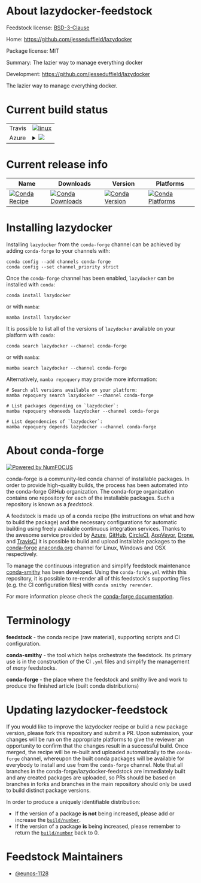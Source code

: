 About lazydocker-feedstock
==========================

Feedstock license: [BSD-3-Clause](https://github.com/conda-forge/lazydocker-feedstock/blob/main/LICENSE.txt)

Home: https://github.com/jesseduffield/lazydocker

Package license: MIT

Summary: The lazier way to manage everything docker

Development: https://github.com/jesseduffield/lazydocker

The lazier way to manage everything docker.


Current build status
====================


<table><tr>
    <td>Travis</td>
    <td>
      <a href="https://app.travis-ci.com/conda-forge/lazydocker-feedstock">
        <img alt="linux" src="https://img.shields.io/travis/com/conda-forge/lazydocker-feedstock/main.svg?label=Linux">
      </a>
    </td>
  </tr>
    
  <tr>
    <td>Azure</td>
    <td>
      <details>
        <summary>
          <a href="https://dev.azure.com/conda-forge/feedstock-builds/_build/latest?definitionId=23406&branchName=main">
            <img src="https://dev.azure.com/conda-forge/feedstock-builds/_apis/build/status/lazydocker-feedstock?branchName=main">
          </a>
        </summary>
        <table>
          <thead><tr><th>Variant</th><th>Status</th></tr></thead>
          <tbody><tr>
              <td>linux_64</td>
              <td>
                <a href="https://dev.azure.com/conda-forge/feedstock-builds/_build/latest?definitionId=23406&branchName=main">
                  <img src="https://dev.azure.com/conda-forge/feedstock-builds/_apis/build/status/lazydocker-feedstock?branchName=main&jobName=linux&configuration=linux%20linux_64_" alt="variant">
                </a>
              </td>
            </tr><tr>
              <td>linux_aarch64</td>
              <td>
                <a href="https://dev.azure.com/conda-forge/feedstock-builds/_build/latest?definitionId=23406&branchName=main">
                  <img src="https://dev.azure.com/conda-forge/feedstock-builds/_apis/build/status/lazydocker-feedstock?branchName=main&jobName=linux&configuration=linux%20linux_aarch64_" alt="variant">
                </a>
              </td>
            </tr><tr>
              <td>linux_ppc64le</td>
              <td>
                <a href="https://dev.azure.com/conda-forge/feedstock-builds/_build/latest?definitionId=23406&branchName=main">
                  <img src="https://dev.azure.com/conda-forge/feedstock-builds/_apis/build/status/lazydocker-feedstock?branchName=main&jobName=linux&configuration=linux%20linux_ppc64le_" alt="variant">
                </a>
              </td>
            </tr><tr>
              <td>osx_64</td>
              <td>
                <a href="https://dev.azure.com/conda-forge/feedstock-builds/_build/latest?definitionId=23406&branchName=main">
                  <img src="https://dev.azure.com/conda-forge/feedstock-builds/_apis/build/status/lazydocker-feedstock?branchName=main&jobName=osx&configuration=osx%20osx_64_" alt="variant">
                </a>
              </td>
            </tr><tr>
              <td>osx_arm64</td>
              <td>
                <a href="https://dev.azure.com/conda-forge/feedstock-builds/_build/latest?definitionId=23406&branchName=main">
                  <img src="https://dev.azure.com/conda-forge/feedstock-builds/_apis/build/status/lazydocker-feedstock?branchName=main&jobName=osx&configuration=osx%20osx_arm64_" alt="variant">
                </a>
              </td>
            </tr><tr>
              <td>win_64</td>
              <td>
                <a href="https://dev.azure.com/conda-forge/feedstock-builds/_build/latest?definitionId=23406&branchName=main">
                  <img src="https://dev.azure.com/conda-forge/feedstock-builds/_apis/build/status/lazydocker-feedstock?branchName=main&jobName=win&configuration=win%20win_64_" alt="variant">
                </a>
              </td>
            </tr>
          </tbody>
        </table>
      </details>
    </td>
  </tr>
</table>

Current release info
====================

| Name | Downloads | Version | Platforms |
| --- | --- | --- | --- |
| [![Conda Recipe](https://img.shields.io/badge/recipe-lazydocker-green.svg)](https://anaconda.org/conda-forge/lazydocker) | [![Conda Downloads](https://img.shields.io/conda/dn/conda-forge/lazydocker.svg)](https://anaconda.org/conda-forge/lazydocker) | [![Conda Version](https://img.shields.io/conda/vn/conda-forge/lazydocker.svg)](https://anaconda.org/conda-forge/lazydocker) | [![Conda Platforms](https://img.shields.io/conda/pn/conda-forge/lazydocker.svg)](https://anaconda.org/conda-forge/lazydocker) |

Installing lazydocker
=====================

Installing `lazydocker` from the `conda-forge` channel can be achieved by adding `conda-forge` to your channels with:

```
conda config --add channels conda-forge
conda config --set channel_priority strict
```

Once the `conda-forge` channel has been enabled, `lazydocker` can be installed with `conda`:

```
conda install lazydocker
```

or with `mamba`:

```
mamba install lazydocker
```

It is possible to list all of the versions of `lazydocker` available on your platform with `conda`:

```
conda search lazydocker --channel conda-forge
```

or with `mamba`:

```
mamba search lazydocker --channel conda-forge
```

Alternatively, `mamba repoquery` may provide more information:

```
# Search all versions available on your platform:
mamba repoquery search lazydocker --channel conda-forge

# List packages depending on `lazydocker`:
mamba repoquery whoneeds lazydocker --channel conda-forge

# List dependencies of `lazydocker`:
mamba repoquery depends lazydocker --channel conda-forge
```


About conda-forge
=================

[![Powered by
NumFOCUS](https://img.shields.io/badge/powered%20by-NumFOCUS-orange.svg?style=flat&colorA=E1523D&colorB=007D8A)](https://numfocus.org)

conda-forge is a community-led conda channel of installable packages.
In order to provide high-quality builds, the process has been automated into the
conda-forge GitHub organization. The conda-forge organization contains one repository
for each of the installable packages. Such a repository is known as a *feedstock*.

A feedstock is made up of a conda recipe (the instructions on what and how to build
the package) and the necessary configurations for automatic building using freely
available continuous integration services. Thanks to the awesome service provided by
[Azure](https://azure.microsoft.com/en-us/services/devops/), [GitHub](https://github.com/),
[CircleCI](https://circleci.com/), [AppVeyor](https://www.appveyor.com/),
[Drone](https://cloud.drone.io/welcome), and [TravisCI](https://travis-ci.com/)
it is possible to build and upload installable packages to the
[conda-forge](https://anaconda.org/conda-forge) [anaconda.org](https://anaconda.org/)
channel for Linux, Windows and OSX respectively.

To manage the continuous integration and simplify feedstock maintenance
[conda-smithy](https://github.com/conda-forge/conda-smithy) has been developed.
Using the ``conda-forge.yml`` within this repository, it is possible to re-render all of
this feedstock's supporting files (e.g. the CI configuration files) with ``conda smithy rerender``.

For more information please check the [conda-forge documentation](https://conda-forge.org/docs/).

Terminology
===========

**feedstock** - the conda recipe (raw material), supporting scripts and CI configuration.

**conda-smithy** - the tool which helps orchestrate the feedstock.
                   Its primary use is in the construction of the CI ``.yml`` files
                   and simplify the management of *many* feedstocks.

**conda-forge** - the place where the feedstock and smithy live and work to
                  produce the finished article (built conda distributions)


Updating lazydocker-feedstock
=============================

If you would like to improve the lazydocker recipe or build a new
package version, please fork this repository and submit a PR. Upon submission,
your changes will be run on the appropriate platforms to give the reviewer an
opportunity to confirm that the changes result in a successful build. Once
merged, the recipe will be re-built and uploaded automatically to the
`conda-forge` channel, whereupon the built conda packages will be available for
everybody to install and use from the `conda-forge` channel.
Note that all branches in the conda-forge/lazydocker-feedstock are
immediately built and any created packages are uploaded, so PRs should be based
on branches in forks and branches in the main repository should only be used to
build distinct package versions.

In order to produce a uniquely identifiable distribution:
 * If the version of a package **is not** being increased, please add or increase
   the [``build/number``](https://docs.conda.io/projects/conda-build/en/latest/resources/define-metadata.html#build-number-and-string).
 * If the version of a package **is** being increased, please remember to return
   the [``build/number``](https://docs.conda.io/projects/conda-build/en/latest/resources/define-metadata.html#build-number-and-string)
   back to 0.

Feedstock Maintainers
=====================

* [@eunos-1128](https://github.com/eunos-1128/)

